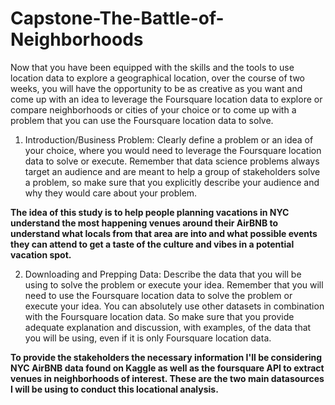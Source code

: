 # Capstone-The-Battle-of-Neighborhoods
Now that you have been equipped with the skills and the tools to use location data to explore a geographical location, over the course of two weeks, you will have the opportunity to be as creative as you want and come up with an idea to leverage the Foursquare location data to explore or compare neighborhoods or cities of your choice or to come up with a problem that you can use the Foursquare location data to solve.

1) Introduction/Business Problem: Clearly define a problem or an idea of your choice, where you would need to leverage the Foursquare location data to solve or execute. Remember that data science problems always target an audience and are meant to help a group of stakeholders solve a problem, so make sure that you explicitly describe your audience and why they would care about your problem.

**The idea of this study is to help people planning vacations in NYC understand the most happening venues around their AirBNB to understand what locals from that area are into and what possible events they can attend to get a taste of the culture and vibes in a potential vacation spot.**

2) Downloading and Prepping Data: Describe the data that you will be using to solve the problem or execute your idea. Remember that you will need to use the Foursquare location data to solve the problem or execute your idea. You can absolutely use other datasets in combination with the Foursquare location data. So make sure that you provide adequate explanation and discussion, with examples, of the data that you will be using, even if it is only Foursquare location data.

**To provide the stakeholders the necessary information I'll be considering NYC AirBNB data found on Kaggle as well as the foursquare API to extract venues in neighborhoods of interest. These are the two main datasources I will be using to conduct this locational analysis.**
